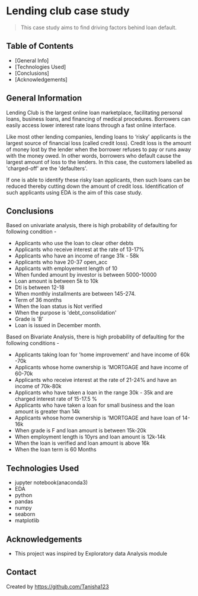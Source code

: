 # Lending club case study
> This case study aims to find driving factors behind loan default.


## Table of Contents
* [General Info]
* [Technologies Used]
* [Conclusions]
* [Acknowledgements]


## General Information
Lending Club is the largest online loan marketplace, facilitating personal loans, business loans, and financing of medical procedures. Borrowers can easily access lower interest rate loans through a fast online interface. 

Like most other lending companies, lending loans to ‘risky’ applicants is the largest source of financial loss (called credit loss). Credit loss is the amount of money lost by the lender when the borrower refuses to pay or runs away with the money owed. In other words, borrowers who default cause the largest amount of loss to the lenders. In this case, the customers labelled as 'charged-off' are the 'defaulters'. 

If one is able to identify these risky loan applicants, then such loans can be reduced thereby cutting down the amount of credit loss. Identification of such applicants using EDA is the aim of this case study.


## Conclusions
Based on univariate analysis, there is high probability of defaulting for following condition -

* Applicants who use the loan to clear other debts
* Applicants who receive interest at the rate of 13-17%
* Applicants who have an income of range 31k - 58k
* Applicants who have 20-37 open_acc
* Applicants with employement length of 10
* When funded amount by investor is between 5000-10000
* Loan amount is between 5k to 10k
* Dti is between 12-18
* When monthly installments are between 145-274.
* Term of 36 months
* When the loan status is Not verified
* When the purpose is 'debt_consolidation'
* Grade is 'B'
* Loan is issued in December month.

Based on Bivariate Analysis, there is high probability of defaulting for the following conditions -

* Applicants taking loan for 'home improvement' and have income of 60k -70k
* Applicants whose home ownership is 'MORTGAGE and have income of 60-70k
* Applicants who receive interest at the rate of 21-24% and have an income of 70k-80k
* Applicants who have taken a loan in the range 30k - 35k and are charged interest rate of 15-17.5 %
* Applicants who have taken a loan for small business and the loan amount is greater than 14k
* Applicants whose home ownership is 'MORTGAGE and have loan of 14-16k
* When grade is F and loan amount is between 15k-20k
* When employment length is 10yrs and loan amount is 12k-14k
* When the loan is verified and loan amount is above 16k
* When the loan term is 60 Months

## Technologies Used
* jupyter notebook(anaconda3)
* EDA
* python
* pandas
* numpy
* seaborn
* matplotlib



## Acknowledgements

- This project was inspired by Exploratory data Analysis module


## Contact
Created by https://github.com/Tanisha123

